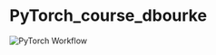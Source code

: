 # PyTorch_course_dbourke

![PyTorch Workflow](https://www.mrdbourke.com/content/images/2022/07/01_a_pytorch_workflow.png)

